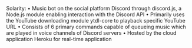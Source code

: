 Solarity:
• Music bot on the social platform Discord through discord.js, a Node.js module enabling interaction with
the Discord API
• Primarily uses the YouTube downloading module ytdl-core to playback specific YouTube URL
• Consists of 6 primary commands capable of queueing music which are played in voice channels of Discord servers
• Hosted by the cloud application Heroku for real-time application
